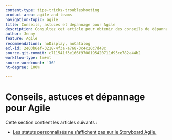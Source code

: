 ```yaml
---
content-type: tips-tricks-troubleshooting
product-area: agile-and-teams
navigation-topic: agile
title: Conseils, astuces et dépannage pour Agile
description: Consultez cet article pour obtenir des conseils de dépannage sur Agile.
author: Jenny
feature: Agile
recommendations: noDisplay, noCatalog
exl-id: 2e03b6ef-3218-4f3a-a768-3c4c20c7d48c
source-git-commit: c711541f3e166f9700195420711d95ce782a44b2
workflow-type: tm+mt
source-wordcount: '36'
ht-degree: 100%

---
```


# Conseils, astuces et dépannage pour Agile

Cette section contient les articles suivants :

* [Les statuts personnalisés ne s’affichent pas sur le Storyboard Agile.](../../agile/tips-tricks-and-troubleshooting/custom-status-does-not-show.md)

